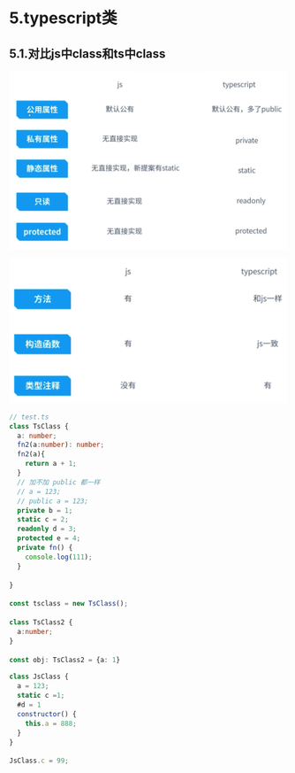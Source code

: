 # 5.typescript类

## 5.1.对比js中class和ts中class

![class对比](./imgs/class.png)

![class对比](./imgs/class2.png)

```ts
// test.ts
class TsClass {
  a: number;
  fn2(a:number): number;
  fn2(a){
    return a + 1;
  }
  // 加不加 public 都一样
  // a = 123;
  // public a = 123;
  private b = 1;
  static c = 2;
  readonly d = 3;
  protected e = 4;
  private fn() {
    console.log(111);
  }

}

const tsclass = new TsClass();

class TsClass2 {
  a:number;
}

const obj: TsClass2 = {a: 1}
```

```js
class JsClass {
  a = 123;
  static c =1;
  #d = 1
  constructor() {
    this.a = 888;
  }
}

JsClass.c = 99;
```